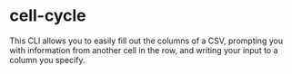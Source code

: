 # cell-cycle

This CLI allows you to easily fill out the columns of a CSV, prompting you with information from another cell in the row, and writing your input to a column you specify.

